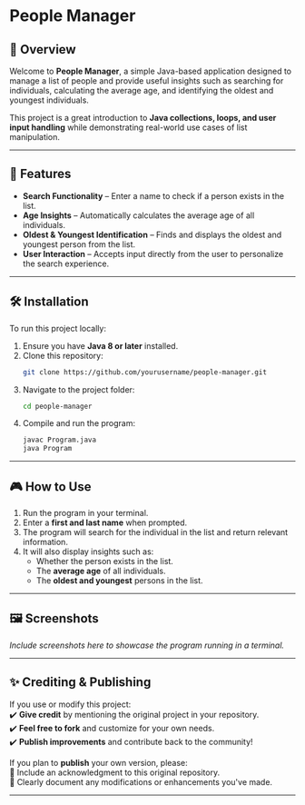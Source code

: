# People Manager

## 📌 Overview
Welcome to **People Manager**, a simple Java-based application designed to manage a list of people and provide useful insights such as searching for individuals, calculating the average age, and identifying the oldest and youngest individuals.

This project is a great introduction to **Java collections, loops, and user input handling** while demonstrating real-world use cases of list manipulation.

---

## 🚀 Features
- **Search Functionality** – Enter a name to check if a person exists in the list.
- **Age Insights** – Automatically calculates the average age of all individuals.
- **Oldest & Youngest Identification** – Finds and displays the oldest and youngest person from the list.
- **User Interaction** – Accepts input directly from the user to personalize the search experience.

---

## 🛠 Installation
To run this project locally:

1. Ensure you have **Java 8 or later** installed.
2. Clone this repository:
   ```sh
   git clone https://github.com/yourusername/people-manager.git
   ```
3. Navigate to the project folder:
   ```sh
   cd people-manager
   ```
4. Compile and run the program:
   ```sh
   javac Program.java
   java Program
   ```

---

## 🎮 How to Use
1. Run the program in your terminal.
2. Enter a **first and last name** when prompted.
3. The program will search for the individual in the list and return relevant information.
4. It will also display insights such as:
   - Whether the person exists in the list.
   - The **average age** of all individuals.
   - The **oldest and youngest** persons in the list.

---

## 🖼️ Screenshots
*Include screenshots here to showcase the program running in a terminal.*

---

## ✨ Crediting & Publishing

If you use or modify this project:  
✔️ **Give credit** by mentioning the original project in your repository.  
✔️ **Feel free to fork** and customize for your own needs.  
✔️ **Publish improvements** and contribute back to the community!  

If you plan to **publish** your own version, please:  
📌 Include an acknowledgment to this original repository.  
📌 Clearly document any modifications or enhancements you've made. 

---
